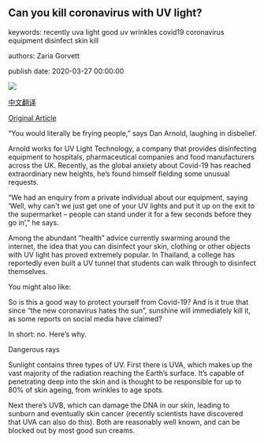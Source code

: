 ## Can you kill coronavirus with UV light?

keywords: recently uva light good uv wrinkles covid19 coronavirus equipment disinfect skin kill

authors: Zaria Gorvett

publish date: 2020-03-27 00:00:00

![](https://ichef.bbci.co.uk/wwfeatures/live/624_351/images/live/p0/87/xk/p087xkjn.jpg)

[中文翻译](Can%20you%20kill%20coronavirus%20with%20UV%20light%3F_zh.md)

[Original Article](https://www.bbc.com/future/article/20200327-can-you-kill-coronavirus-with-uv-light)

“You would literally be frying people,” says Dan Arnold, laughing in disbelief.

Arnold works for UV Light Technology, a company that provides disinfecting equipment to hospitals, pharmaceutical companies and food manufacturers across the UK. Recently, as the global anxiety about Covid-19 has reached extraordinary new heights, he’s found himself fielding some unusual requests.

“We had an enquiry from a private individual about our equipment, saying ‘Well, why can't we just get one of your UV lights and put it up on the exit to the supermarket – people can stand under it for a few seconds before they go in’,” he says.

Among the abundant “health” advice currently swarming around the internet, the idea that you can disinfect your skin, clothing or other objects with UV light has proved extremely popular. In Thailand, a college has reportedly even built a UV tunnel that students can walk through to disinfect themselves.

You might also like:

So is this a good way to protect yourself from Covid-19? And is it true that since “the new coronavirus hates the sun”, sunshine will immediately kill it, as some reports on social media have claimed?

In short: no. Here’s why.

Dangerous rays

Sunlight contains three types of UV. First there is UVA, which makes up the vast majority of the radiation reaching the Earth’s surface. It’s capable of penetrating deep into the skin and is thought to be responsible for up to 80% of skin ageing, from wrinkles to age spots.

Next there’s UVB, which can damage the DNA in our skin, leading to sunburn and eventually skin cancer (recently scientists have discovered that UVA can also do this). Both are reasonably well known, and can be blocked out by most good sun creams.